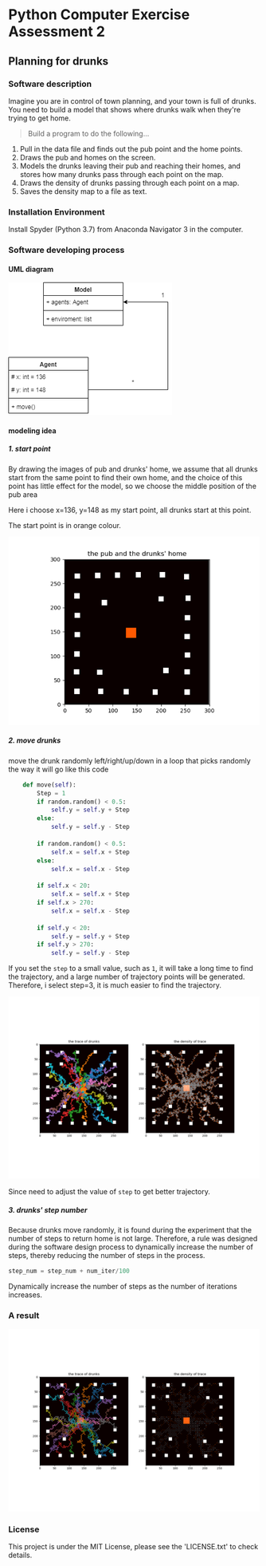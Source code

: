 # Python Computer Exercise Assessment 2

## Planning for drunks

### Software description

Imagine you are in control of town planning, and your town is full of drunks. You need to build a model that shows where drunks walk when they're trying to get home.


> Build a program to do the following...

1. Pull in the data file and finds out the pub point and the home points.
2. Draws the pub and homes on the screen.
3. Models the drunks leaving their pub and reaching their homes, and stores how many drunks pass through each point on the map.
4. Draws the density of drunks passing through each point on a map.
5. Saves the density map to a file as text.

### Installation Environment

Install Spyder (Python 3.7) from Anaconda Navigator 3 in the computer.

### Software developing process

#### UML diagram

![](UML.png)

#### modeling idea

##### 1. start point

By drawing the images of pub and  drunks' home, we assume that all drunks start from the same point to find their own home, and the choice of this point has little effect for the model, so we choose the middle position of the pub area

Here i choose x=136, y=148 as my start point, all drunks start at this point. 

The start point is in orange colour.

![](Figure_1.png)

##### 2. move drunks

move the drunk randomly left/right/up/down in a loop that picks randomly the way it will go like this code

```python
	def move(self):
		Step = 1
		if random.random() < 0.5:
			self.y = self.y + Step
		else:
			self.y = self.y - Step
		
		if random.random() < 0.5:
			self.x = self.x + Step
		else:
			self.x = self.x - Step

		if self.x < 20:
			self.x = self.x + Step
		if self.x > 270:
			self.x = self.x - Step

		if self.y < 20:
			self.y = self.y + Step
		if self.y > 270:
			self.y = self.y - Step
```

If you set the `step` to a small value, such as `1`, it will take a long time to find the trajectory, and a large number of trajectory points will be generated.
Therefore, i select step=3, it is much easier to find the trajectory.

![](Planing_for_Drunks.png)

Since need to adjust the value of `step` to get better trajectory.

##### 3. drunks' step number

Because drunks move randomly, it is found during the experiment that the number of steps to return home is not large. Therefore, a rule was designed during the software design process to dynamically increase the number of steps, thereby reducing the number of steps in the process.

```python
step_num = step_num + num_iter/100
```

Dynamically increase the number of steps as the number of iterations increases.



### A result

![](Planing_for_Drunks2.png)

### License

This project is under the MIT License, please see the 'LICENSE.txt' to check details.


